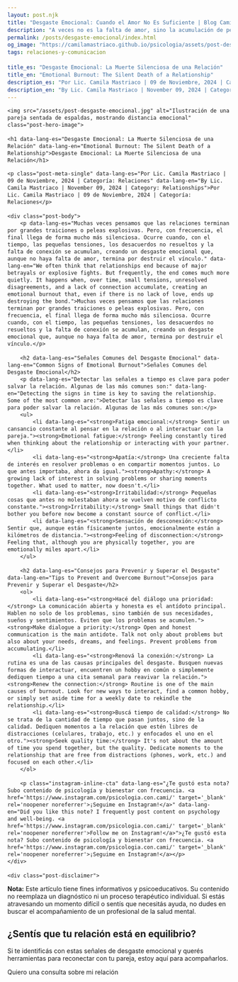 ```yaml
---
layout: post.njk
title: "Desgaste Emocional: Cuando el Amor No Es Suficiente | Blog Camila Mastriaco"
description: "A veces no es la falta de amor, sino la acumulación de pequeñas tensiones lo que daña una relación. Aprendé a identificar y a combatir el desgaste emocional."
permalink: /posts/desgaste-emocional/index.html
og_image: "https://camilamastriaco.github.io/psicologia/assets/post-desgaste-emocional.jpg"
tags: relaciones-y-comunicacion

title_es: "Desgaste Emocional: La Muerte Silenciosa de una Relación"
title_en: "Emotional Burnout: The Silent Death of a Relationship"
description_es: "Por Lic. Camila Mastriaco | 09 de Noviembre, 2024 | Categoría: Relaciones"
description_en: "By Lic. Camila Mastriaco | November 09, 2024 | Category: Relationships"
---
```





    <img src="/assets/post-desgaste-emocional.jpg" alt="Ilustración de una pareja sentada de espaldas, mostrando distancia emocional" class="post-hero-image">
    
    <h1 data-lang-es="Desgaste Emocional: La Muerte Silenciosa de una Relación" data-lang-en="Emotional Burnout: The Silent Death of a Relationship">Desgaste Emocional: La Muerte Silenciosa de una Relación</h1>
<div id="share-buttons-container"></div>

    <p class="post-meta-single" data-lang-es="Por Lic. Camila Mastriaco | 09 de Noviembre, 2024 | Categoría: Relaciones" data-lang-en="By Lic. Camila Mastriaco | November 09, 2024 | Category: Relationships">Por Lic. Camila Mastriaco | 09 de Noviembre, 2024 | Categoría: Relaciones</p>
    
    <div class="post-body">
        <p data-lang-es="Muchas veces pensamos que las relaciones terminan por grandes traiciones o peleas explosivas. Pero, con frecuencia, el final llega de forma mucho más silenciosa. Ocurre cuando, con el tiempo, las pequeñas tensiones, los desacuerdos no resueltos y la falta de conexión se acumulan, creando un desgaste emocional que, aunque no haya falta de amor, termina por destruir el vínculo." data-lang-en="We often think that relationships end because of major betrayals or explosive fights. But frequently, the end comes much more quietly. It happens when, over time, small tensions, unresolved disagreements, and a lack of connection accumulate, creating an emotional burnout that, even if there is no lack of love, ends up destroying the bond.">Muchas veces pensamos que las relaciones terminan por grandes traiciones o peleas explosivas. Pero, con frecuencia, el final llega de forma mucho más silenciosa. Ocurre cuando, con el tiempo, las pequeñas tensiones, los desacuerdos no resueltos y la falta de conexión se acumulan, creando un desgaste emocional que, aunque no haya falta de amor, termina por destruir el vínculo.</p>

        <h2 data-lang-es="Señales Comunes del Desgaste Emocional" data-lang-en="Common Signs of Emotional Burnout">Señales Comunes del Desgaste Emocional</h2>
        <p data-lang-es="Detectar las señales a tiempo es clave para poder salvar la relación. Algunas de las más comunes son:" data-lang-en="Detecting the signs in time is key to saving the relationship. Some of the most common are:">Detectar las señales a tiempo es clave para poder salvar la relación. Algunas de las más comunes son:</p>
        <ul>
            <li data-lang-es="<strong>Fatiga emocional:</strong> Sentir un cansancio constante al pensar en la relación o al interactuar con la pareja."><strong>Emotional fatigue:</strong> Feeling constantly tired when thinking about the relationship or interacting with your partner.</li>
            <li data-lang-es="<strong>Apatía:</strong> Una creciente falta de interés en resolver problemas o en compartir momentos juntos. Lo que antes importaba, ahora da igual."><strong>Apathy:</strong> A growing lack of interest in solving problems or sharing moments together. What used to matter, now doesn't.</li>
            <li data-lang-es="<strong>Irritabilidad:</strong> Pequeñas cosas que antes no molestaban ahora se vuelven motivo de conflicto constante."><strong>Irritability:</strong> Small things that didn't bother you before now become a constant source of conflict.</li>
            <li data-lang-es="<strong>Sensación de desconexión:</strong> Sentir que, aunque están físicamente juntos, emocionalmente están a kilómetros de distancia."><strong>Feeling of disconnection:</strong> Feeling that, although you are physically together, you are emotionally miles apart.</li>
        </ul>

        <h2 data-lang-es="Consejos para Prevenir y Superar el Desgaste" data-lang-en="Tips to Prevent and Overcome Burnout">Consejos para Prevenir y Superar el Desgaste</h2>
        <ol>
            <li data-lang-es="<strong>Hacé del diálogo una prioridad:</strong> La comunicación abierta y honesta es el antídoto principal. Hablen no solo de los problemas, sino también de sus necesidades, sueños y sentimientos. Eviten que los problemas se acumulen."><strong>Make dialogue a priority:</strong> Open and honest communication is the main antidote. Talk not only about problems but also about your needs, dreams, and feelings. Prevent problems from accumulating.</li>
            <li data-lang-es="<strong>Renová la conexión:</strong> La rutina es una de las causas principales del desgaste. Busquen nuevas formas de interactuar, encuentren un hobby en común o simplemente dediquen tiempo a una cita semanal para reavivar la relación."><strong>Renew the connection:</strong> Routine is one of the main causes of burnout. Look for new ways to interact, find a common hobby, or simply set aside time for a weekly date to rekindle the relationship.</li>
            <li data-lang-es="<strong>Buscá tiempo de calidad:</strong> No se trata de la cantidad de tiempo que pasan juntos, sino de la calidad. Dediquen momentos a la relación que estén libres de distracciones (celulares, trabajo, etc.) y enfocados el uno en el otro."><strong>Seek quality time:</strong> It's not about the amount of time you spend together, but the quality. Dedicate moments to the relationship that are free from distractions (phones, work, etc.) and focused on each other.</li>
        </ol>
        
        <p class="instagram-inline-cta" data-lang-es="¿Te gustó esta nota? Subo contenido de psicología y bienestar con frecuencia. <a href='https://www.instagram.com/psicologia.con.cami/' target='_blank' rel='noopener noreferrer'>¡Seguime en Instagram!</a>" data-lang-en="Did you like this note? I frequently post content on psychology and well-being. <a href='https://www.instagram.com/psicologia.con.cami/' target='_blank' rel='noopener noreferrer'>Follow me on Instagram!</a>">¿Te gustó esta nota? Subo contenido de psicología y bienestar con frecuencia. <a href='https://www.instagram.com/psicologia.con.cami/' target='_blank' rel='noopener noreferrer'>¡Seguime en Instagram!</a></p>
    </div>
    
    <div class="post-disclaimer">
<p data-lang-es="<strong>Nota:</strong> Este artículo tiene fines informativos y psicoeducativos. Su contenido no reemplaza un diagnóstico ni un proceso terapéutico individual. Si estás atravesando un momento difícil o sentís que necesitás ayuda, no dudes en buscar el acompañamiento de un profesional de la salud mental." data-lang-en="<strong>Disclaimer:</strong> This article is for informational and psychoeducational purposes only. It is not a substitute for a professional diagnosis or an individual therapeutic process. If you are going through a difficult time or feel you need help, do not hesitate to seek support from a mental health professional.">
<strong>Nota:</strong> Este artículo tiene fines informativos y psicoeducativos. Su contenido no reemplaza un diagnóstico ni un proceso terapéutico individual. Si estás atravesando un momento difícil o sentís que necesitás ayuda, no dudes en buscar el acompañamiento de un profesional de la salud mental.
</p>
</div>

<section id="cta-post" class="animate-on-scroll">
        <h2 data-lang-es="¿Sentís que tu relación está en equilibrio?" data-lang-en="Do you feel your relationship is in balance?">¿Sentís que tu relación está en equilibrio?</h2>
        <p data-lang-es="Si te identificás con estas señales de desgaste emocional y querés herramientas para reconectar con tu pareja, estoy aquí para acompañarlos." data-lang-en="If you identify with these signs of emotional burnout and want tools to reconnect with your partner, I'm here to support you.">Si te identificás con estas señales de desgaste emocional y querés herramientas para reconectar con tu pareja, estoy aquí para acompañarlos.</p>
        <a 
            class="btn whatsapp-trigger" 
            data-location="post_desgaste_cta" 
            target="_blank" 
            rel="noopener noreferrer" 
            data-lang-es="Quiero una consulta sobre mi relación" 
            data-lang-en="I want a consultation about my relationship" 
            data-whatsapp-es="Hola Camila, leí tu nota sobre el desgaste emocional y quisiera consultarte sobre las sesiones." 
            data-whatsapp-en="Hi Camila, I read your note about emotional burnout and would like to ask about the sessions." 
        >Quiero una consulta sobre mi relación</a>
    </section>
